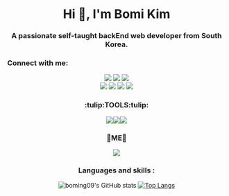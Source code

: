 <!--
**boming09/boming09** is a ✨ _special_ ✨ repository because its `README.md` (this file) appears on your GitHub profile.

Here are some ideas to get you started:

- 🔭 I’m currently working on ...
- 🌱 I’m currently learning ...
- 👯 I’m looking to collaborate on ...
- 🤔 I’m looking for help with ...
- 💬 Ask me about ...
- 📫 How to reach me: ...
- 😄 Pronouns: ...
- ⚡ Fun fact: ...
-->

<h1 align="center">Hi 👋, I'm Bomi Kim</h1>
<h3 align="center">A passionate self-taught backEnd web developer from South Korea.</h3>

<h3 align="left">Connect with me:</h3>
<p align="left">
</p>

<div align="center">
  <img src="https://img.shields.io/badge/Java-007396?style=flat-square&logo=Java&logoColor=white"/> <img src="https://img.shields.io/badge/Oracle-F80000?style=flat-square&logo=Oracle&logoColor=white"/> <img src="https://img.shields.io/badge/Spring-6DB33F?style=flat-square&logo=Spring&logoColor=white"/>
<div>
  
<div align="center">
  <img src="https://img.shields.io/badge/HTML5-E34F26?style=flat-square&logo=HTML5&logoColor=white"/> <img src="https://img.shields.io/badge/CSS3-1572B6?style=flat-square&logo=CSS3&logoColor=white"/> <img src="https://img.shields.io/badge/JavaScript-F7DF1E?style=flat-square&logo=JavaScript&logoColor=white"/> <img src="https://img.shields.io/badge/jQuery-0769AD?style=flat-square&logo=jQuery&logoColor=white"/> 
<div>
  
<h3 align="center">:tulip:TOOLS:tulip:</h3>
<img src="https://img.shields.io/badge/Eclipse-2C2255?style=flat-square&logo=Eclipse&logoColor=white"/><img src="https://img.shields.io/badge/VisualStudioCode-007ACC?style=flat-square&logo=VisualStudioCode&logoColor=white"/><img src="https://img.shields.io/badge/GitHub-181717?style=flat-square&logo=GitHub&logoColor=white"/> 

<h3 align="center">💜ME💜</h3>
<a href="" target="_blank"><img src="https://img.shields.io/badge/Notion-000000?style=flat-square&logo=Notion&logoColor=white"/></a>

### Languages and skills :   
![boming09's GitHub stats](https://github-readme-stats.vercel.app/api?username=boming09&show_icons=true&theme=dracula)
[![Top Langs](https://github-readme-stats.vercel.app/api/top-langs/?username=boming09&layout=compact&theme=dracula&langs_count=5)](https://github.com/anuraghazra/github-readme-stats)
<!-- https://velog.io/@dding_ji/Github-Readme-Profile -->
